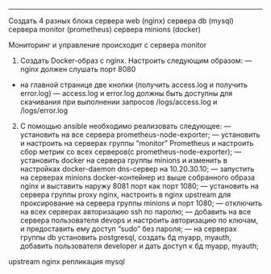 -------
Создать 4 разных блока
        сервера web (nginx)
        сервера db (mysql)
        сервера monitor (prometheus)
        сервера minions (docker)

Мониторинг и управление происходит с сервера monitor

1. Создать Docker-образ с nginx. Настроить следующим образом:
— nginx должен слушать порт 8080
- на главной странице две кнопки (получить access.log и получить error.log)
— access.log и error.log должны быть доступны для скачивания при выполнении запросов /logs/access.log и /logs/error.log

2. C помощью ansible необходимо реализовать следующее:
— установить на все сервера prometheus-node-exporter;
— установить и настроить на серверах группы “monitor” Prometheus и настроить сбор метрик со всех серверов(c prometheus-node-exporter);
— установить docker на сервера группы minions и изменить в настройках docker-daemon dns-сервер на 10.20.30.10;
— запустить на серверах minions docker-контейнер из выше собранного образа nginx и выставить наружу 8081 порт как порт 1080;
— установить на сервера группы proxy nginx, настроить в nginx upstream для проксирование на сервера группы minions и порт 1080;
— отключить на всех серверах авторизацию ssh по паролю;
— добавить на все сервера пользователя devops и настроить авторизацию по ключам, и предоставить ему доступ “sudo” без пароля;
— на серверах группы db установить postgresql, создать бд myapp, myauth, добавить пользователя developer и дать доступ к бд myapp, myauth;

upstream nginx
репликация mysql		